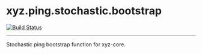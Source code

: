 # xyz.ping.stochastic.bootstrap

[![Build Status](https://travis-ci.org/node-xyz/xyz.ping.stochastic.bootstrap.svg?branch=master)](https://travis-ci.org/node-xyz/xyz.ping.stochastic.bootstrap)

---

Stochastic ping bootstrap function for xyz-core.
